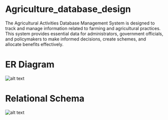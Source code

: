# Agriculture_database_design

The Agricultural Activities Database Management System is designed to track and manage information related to farming and agricultural practices. This system provides essential data for administrators, government officials, and policymakers to make informed decisions, create schemes, and allocate benefits effectively.

# ER Diagram
![alt text](https://github.com/user-attachments/assets/58b92b82-a58a-4036-a1a5-5fe0018c0fe8)


# Relational Schema
![alt text](https://github.com/user-attachments/assets/e89d664a-11ec-46ca-aa37-7dc674d68783)
